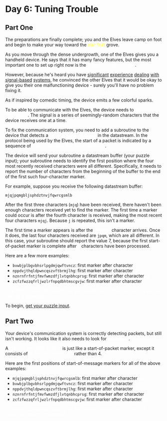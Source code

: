 <!-- @format -->

# Day 6: Tuning Trouble

## Part One

The preparations are finally complete; you and the Elves leave camp on foot and begin to make your way toward the <span style="color:#ffff66;text-shadow: 0 0 2px #ffff66;">star fruit</span> grove.

As you move through the dense undergrowth, one of the Elves gives you a handheld device. He says that it has many fancy features, but the most important one to set up right now is the <span style="color:#fff;text-shadow: 0 0 2px #fff;">communication system</span>.

However, because he's heard you have [significant](https://adventofcode.com/2016/day/6) [experience](https://adventofcode.com/2016/day/25) [dealing](https://adventofcode.com/2019/day/7) [with](https://adventofcode.com/2019/day/9) [signal-based](https://adventofcode.com/2019/day/16) [systems](https://adventofcode.com/2021/day/25), he convinced the other Elves that it would be okay to give you their one malfunctioning device - surely you'll have no problem fixing it.

As if inspired by comedic timing, the device emits a few colorful sparks.

To be able to communicate with the Elves, the device needs to <span style="color:#fff;text-shadow: 0 0 2px #fff;">lock on to their signal</span>. The signal is a series of seemingly-random characters that the device receives one at a time.

To fix the communication system, you need to add a subroutine to the device that detects a <span style="color:#fff;text-shadow: 0 0 2px #fff;">start-of-packet marker</span> in the datastream. In the protocol being used by the Elves, the start of a packet is indicated by a sequence of <span style="color:#fff;text-shadow: 0 0 2px #fff;">four characters that are all different</span>.

The device will send your subroutine a datastream buffer (your puzzle input); your subroutine needs to identify the first position where the four most recently received characters were all different. Specifically, it needs to report the number of characters from the beginning of the buffer to the end of the first such four-character marker.

For example, suppose you receive the following datastream buffer:

`mjqjpqmgbljsphdztnvjfqwrcgsmlb`

After the first three characters (`mjq`) have been received, there haven't been enough characters received yet to find the marker. The first time a marker could occur is after the fourth character is received, making the most recent four characters `mjqj`. Because `j` is repeated, this isn't a marker.

The first time a marker appears is after the <span style="color:#fff;text-shadow: 0 0 2px #fff;">seventh</span> character arrives. Once it does, the last four characters received are `jpqm`, which are all different. In this case, your subroutine should report the value 7, because the first start-of-packet marker is complete after <span style="color:#fff;text-shadow: 0 0 2px #fff;">`7`</span> characters have been processed.

Here are a few more examples:

- `bvwbjplbgvbhsrlpgdmjqwftvncz`: first marker after character<span style="color:#fff;text-shadow: 0 0 2px #fff;">`5`</span>
- `nppdvjthqldpwncqszvftbrmjlhg`: first marker after character <span style="color:#fff;text-shadow: 0 0 2px #fff;">`6`</span>
- `nznrnfrfntjfmvfwmzdfjlvtqnbhcprsg`: first marker after character <span style="color:#fff;text-shadow: 0 0 2px #fff;">`10`</span>
- `zcfzfwzzqfrljwzlrfnpqdbhtmscgvjw`: first marker after character <span style="color:#fff;text-shadow: 0 0 2px #fff;">`11`</span>

<span style="color:#fff;text-shadow: 0 0 2px #fff;">How many characters need to be processed before the first start-of-packet marker is detected?</span>

To begin, [get your puzzle input](https://adventofcode.com/2022/day/6/input).

## Part Two

Your device's communication system is correctly detecting packets, but still isn't working. It looks like it also needs to look for <span style="color:#fff;text-shadow: 0 0 2px #fff;">messages</span>.

A <span style="color:#fff;text-shadow: 0 0 2px #fff;">start-of-message marker</span> is just like a start-of-packet marker, except it consists of <span style="color:#fff;text-shadow: 0 0 2px #fff;">14 distinct characters</span> rather than 4.

Here are the first positions of start-of-message markers for all of the above examples:

- `mjqjpqmgbljsphdztnvjfqwrcgsmlb`: first marker after character <span style="color:#fff;text-shadow: 0 0 2px #fff;">`19`</span>
- `bvwbjplbgvbhsrlpgdmjqwftvncz`: first marker after character <span style="color:#fff;text-shadow: 0 0 2px #fff;">`23`</span>
- `nppdvjthqldpwncqszvftbrmjlhg`: first marker after character <span style="color:#fff;text-shadow: 0 0 2px #fff;">`23`</span>
- `nznrnfrfntjfmvfwmzdfjlvtqnbhcprsg`: first marker after character <span style="color:#fff;text-shadow: 0 0 2px #fff;">`29`</span>
- `zcfzfwzzqfrljwzlrfnpqdbhtmscgvjw`: first marker after character <span style="color:#fff;text-shadow: 0 0 2px #fff;">`26`</span>

<span style="color:#fff;text-shadow: 0 0 2px #fff;">How many characters need to be processed before the first start-of-message marker is detected?</span>
